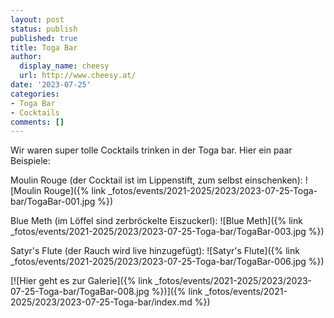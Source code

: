```yaml
---
layout: post
status: publish
published: true
title: Toga Bar
author:
  display_name: cheesy
  url: http://www.cheesy.at/
date: '2023-07-25'
categories:
- Toga Bar
- Cocktails
comments: []
---
```

Wir waren super tolle Cocktails trinken in der Toga bar. Hier ein paar Beispiele:

Moulin Rouge (der Cocktail ist im Lippenstift, zum selbst einschenken):
![Moulin Rouge]({% link _fotos/events/2021-2025/2023/2023-07-25-Toga-bar/TogaBar-001.jpg %})

Blue Meth (im Löffel sind zerbröckelte Eiszuckerl):
![Blue Meth]({% link _fotos/events/2021-2025/2023/2023-07-25-Toga-bar/TogaBar-003.jpg %})

Satyr's Flute (der Rauch wird live hinzugefügt):
![Satyr's Flute]({% link _fotos/events/2021-2025/2023/2023-07-25-Toga-bar/TogaBar-006.jpg %})


[![Hier geht es zur Galerie]({% link _fotos/events/2021-2025/2023/2023-07-25-Toga-bar/TogaBar-008.jpg %})]({% link _fotos/events/2021-2025/2023/2023-07-25-Toga-bar/index.md %})